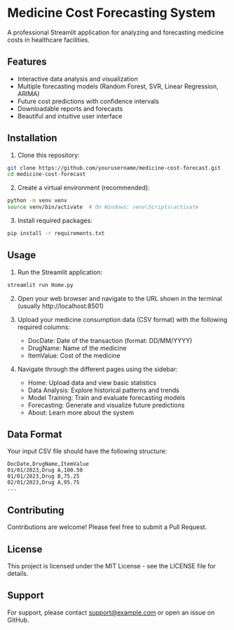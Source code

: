 # Medicine Cost Forecasting System

A professional Streamlit application for analyzing and forecasting medicine costs in healthcare facilities.

## Features

- Interactive data analysis and visualization
- Multiple forecasting models (Random Forest, SVR, Linear Regression, ARIMA)
- Future cost predictions with confidence intervals
- Downloadable reports and forecasts
- Beautiful and intuitive user interface

## Installation

1. Clone this repository:
```bash
git clone https://github.com/yourusername/medicine-cost-forecast.git
cd medicine-cost-forecast
```

2. Create a virtual environment (recommended):
```bash
python -m venv venv
source venv/bin/activate  # On Windows: venv\Scripts\activate
```

3. Install required packages:
```bash
pip install -r requirements.txt
```

## Usage

1. Run the Streamlit application:
```bash
streamlit run Home.py
```

2. Open your web browser and navigate to the URL shown in the terminal (usually http://localhost:8501)

3. Upload your medicine consumption data (CSV format) with the following required columns:
   - DocDate: Date of the transaction (format: DD/MM/YYYY)
   - DrugName: Name of the medicine
   - ItemValue: Cost of the medicine

4. Navigate through the different pages using the sidebar:
   - Home: Upload data and view basic statistics
   - Data Analysis: Explore historical patterns and trends
   - Model Training: Train and evaluate forecasting models
   - Forecasting: Generate and visualize future predictions
   - About: Learn more about the system

## Data Format

Your input CSV file should have the following structure:

```csv
DocDate,DrugName,ItemValue
01/01/2023,Drug A,100.50
01/01/2023,Drug B,75.25
02/01/2023,Drug A,95.75
...
```

## Contributing

Contributions are welcome! Please feel free to submit a Pull Request.

## License

This project is licensed under the MIT License - see the LICENSE file for details.

## Support

For support, please contact support@example.com or open an issue on GitHub. 